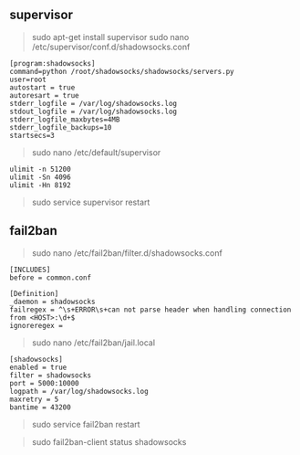 ## supervisor

> sudo apt-get install supervisor
> sudo nano /etc/supervisor/conf.d/shadowsocks.conf

````
[program:shadowsocks]
command=python /root/shadowsocks/shadowsocks/servers.py
user=root
autostart = true
autoresart = true
stderr_logfile = /var/log/shadowsocks.log
stdout_logfile = /var/log/shadowsocks.log
stderr_logfile_maxbytes=4MB
stderr_logfile_backups=10
startsecs=3

````
> sudo nano /etc/default/supervisor

````
ulimit -n 51200
ulimit -Sn 4096
ulimit -Hn 8192
````

> sudo service supervisor restart

## fail2ban
> sudo nano /etc/fail2ban/filter.d/shadowsocks.conf

````
[INCLUDES]
before = common.conf

[Definition]
_daemon = shadowsocks
failregex = ^\s+ERROR\s+can not parse header when handling connection from <HOST>:\d+$
ignoreregex =
````


> sudo nano /etc/fail2ban/jail.local

```
[shadowsocks]
enabled = true
filter = shadowsocks
port = 5000:10000
logpath = /var/log/shadowsocks.log
maxretry = 5
bantime = 43200
```
> sudo service fail2ban restart

> sudo fail2ban-client status shadowsocks
